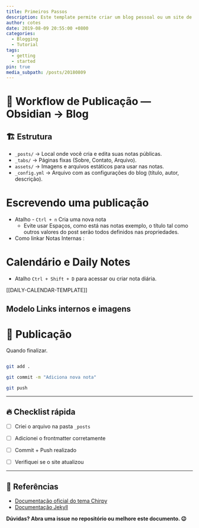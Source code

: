 ```yaml
---
title: Primeiros Passos
description: Este template permite criar um blog pessoal ou um site de notas públicas, com publicação automática via GitHub Pages e edição local usando o Obsidian.
author: cotes
date: 2019-08-09 20:55:00 +0800
categories:
  - Blogging
  - Tutorial
tags:
  - getting
  - started
pin: true
media_subpath: /posts/20180809
---
```


# 📘 Workflow de Publicação — Obsidian → Blog

## 🏗️ Estrutura 

- `_posts/` → Local onde você cria e edita suas notas públicas.
- `_tabs/` → Páginas fixas (Sobre, Contato, Arquivo).
- `assets/` → Imagens e arquivos estáticos para usar nas notas.
- `_config.yml` → Arquivo com as configurações do blog (título, autor, descrição).

# Escrevendo uma publicação

- Atalho - `Ctrl + n` Cria uma nova nota
	- Evite usar Espaços, como está nas notas exemplo, o título tal como outros valores do post serão todos definidos nas propriedades.
- Como linkar Notas Internas : 

# Calendário e Daily Notes

- Atalho `Ctrl + Shift + D` para acessar ou criar nota diária.

[[DAILY-CALENDAR-TEMPLATE]]

## Modelo Links internos e imagens

# 🔄 Publicação

  Quando finalizar. 

```bash

git add .

git commit -m "Adiciona nova nota"

git push

```

  
---

  

## 🔥 Checklist rápida

  

* [ ] Criei o arquivo na pasta `_posts`

* [ ] Adicionei o frontmatter corretamente

* [ ] Commit + Push realizado

* [ ] Verifiquei se o site atualizou

  

---

  

## 💎 Referências

* [Documentação oficial do tema Chirpy](https://github.com/cotes2020/jekyll-theme-chirpy/wiki)
* [Documentação Jekyll](https://jekyllrb.com/docs/)

  

**Dúvidas? Abra uma issue no repositório ou melhore este documento. 😉**

  
